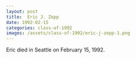 ```yaml
---
layout: post
title:  Eric J. Zepp
date: 1992-02-15
categories: class-of-1992
images: /assets/class-of-1992/eric-j-zepp-1.png
---
```

Eric died in Seattle on February 15, 1992.
